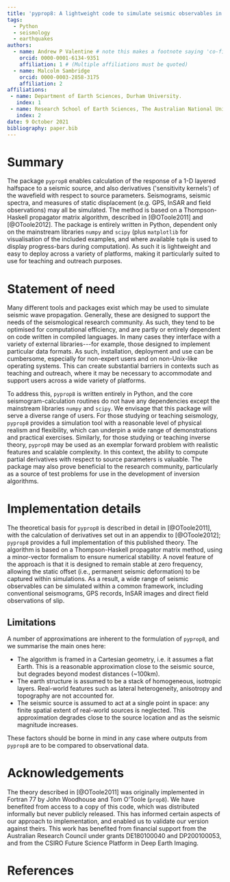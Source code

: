 ```yaml
---
title: 'pyprop8: A lightweight code to simulate seismic observables in a layered half-space'
tags:
  - Python
  - seismology
  - earthquakes
authors:
  - name: Andrew P Valentine # note this makes a footnote saying 'co-first author'
    orcid: 0000-0001-6134-9351
    affiliation: 1 # (Multiple affiliations must be quoted)
  - name: Malcolm Sambridge
    orcid: 0000-0003-2858-3175
    affiliation: 2
affiliations:
 - name: Department of Earth Sciences, Durham University.
   index: 1
 - name: Research School of Earth Sciences, The Australian National University.
   index: 2
date: 9 October 2021
bibliography: paper.bib
---
```

# Summary
The package `pyprop8` enables calculation of the response of a 1-D layered halfspace to a seismic source, and also derivatives ('sensitivity kernels') of the wavefield with respect to source parameters. Seismograms, seismic spectra, and measures of static displacement (e.g. GPS, InSAR and field observations) may all be simulated. The method is based on a Thompson-Haskell propagator matrix algorithm, described in [@OToole2011] and [@OToole2012]. The package is entirely written in Python, dependent only on the mainstream libraries `numpy` and `scipy` (plus `matplotlib` for visualisation of the included examples, and where available `tqdm` is used to display progress-bars during computation). As such it is lightweight and easy to deploy across a variety of platforms, making it particularly suited to use for teaching and outreach purposes.

# Statement of need
Many different tools and packages exist which may be used to simulate seismic wave propagation. Generally, these are designed to support the needs of the seismological research community. As such, they tend to be optimised for computational efficiency, and are partly or entirely dependent on code written in compiled languages. In many cases they interface with a variety of external libraries---for example, those designed to implement particular data formats. As such, installation, deployment and use can be cumbersome, especially for non-expert users and on non-Unix-like operating systems. This can create substantial barriers in contexts such as teaching and outreach, where it may be necessary to accommodate and support users across a wide variety of platforms.

To address this, `pyprop8` is written entirely in Python, and the core seismogram-calculation routines do not have any dependencies except the mainstream libraries `numpy` and `scipy`. We envisage that this package will serve a diverse range of users. For those studying or teaching seismology, `pyprop8` provides a simulation tool with a reasonable level of physical realism and flexibility, which can underpin a wide range of demonstrations and practical exercises. Similarly, for those studying or teaching inverse theory, `pyprop8` may be used as an exemplar forward problem with realistic features and scalable complexity. In this context, the ability to compute partial derivatives with respect to source parameters is valuable. The package may also prove beneficial to the research community, particularly as a source of test problems for use in the development of inversion algorithms.

# Implementation details
The theoretical basis for `pyprop8` is described in detail in [@OToole2011], with the calculation of derivatives set out in an appendix to [@OToole2012]; `pyprop8` provides a full implementation of this published theory. The algorithm is based on a Thompson-Haskell propagator matrix method, using a minor-vector formalism to ensure numerical stability. A novel feature of the approach is that it is designed to remain stable at zero frequency, allowing the static offset (i.e., permanent seismic deformation) to be captured within simulations. As a result, a wide range of seismic observables can be simulated within a common framework, including conventional seismograms, GPS records, InSAR images and direct field observations of slip.

## Limitations
A number of approximations are inherent to the formulation of `pyprop8`, and we summarise the main ones here:

- The algorithm is framed in a Cartesian geometry, i.e. it assumes a flat Earth. This is a reasonable approximation close to the seismic source, but degrades beyond modest distances (~100km).
- The earth structure is assumed to be a stack of homogeneous, isotropic layers. Real-world features such as lateral heterogeneity, anisotropy and topography are not accounted for.
- The seismic source is assumed to act at a single point in space: any finite spatial extent of real-world sources is neglected. This approximation degrades close to the source location and as the seismic magnitude increases.

These factors should be borne in mind in any case where outputs from `pyprop8` are to be compared to observational data.

# Acknowledgements
The theory described in [@OToole2011] was originally implemented in Fortran 77 by John Woodhouse and Tom O'Toole (`prop8`). We have benefited from access to a copy of this code, which was distributed informally but never publicly released. This has informed certain aspects of our approach to implementation, and enabled us to validate our version against theirs. This work has benefited from financial support from the Australian Research Council under grants DE180100040 and DP200100053, and from the CSIRO Future Science Platform in Deep Earth Imaging. 

# References

